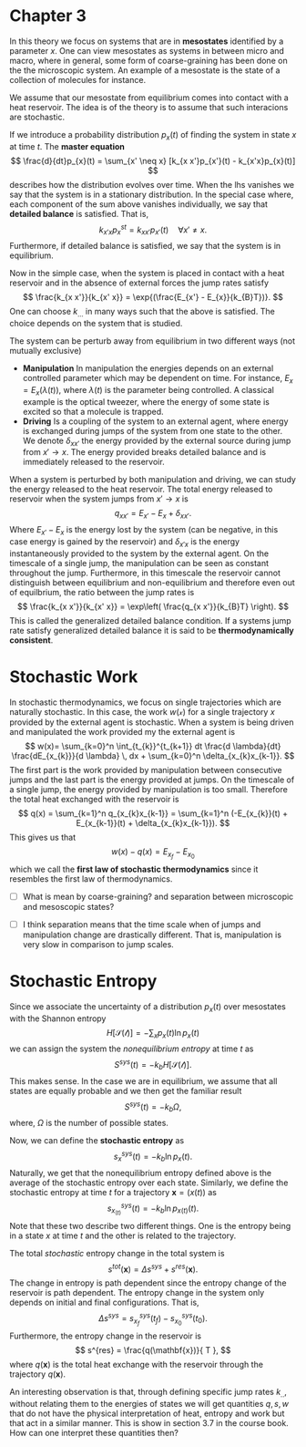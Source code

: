 # Chapter 3
In this theory we focus on systems that are in **mesostates** identified by a parameter $x$. One can view mesostates as systems in between micro and macro, where in general, some form of coarse-graining has been done on the the microscopic system. An example of a mesostate is the state of a collection of molecules for instance. 

We assume that our mesostate from equilibrium comes into contact with a heat reservoir. The idea is of the theory is to assume that such interacions are stochastic.

If we introduce a probability distribution $p_{x}(t)$ of finding the system in state $x$ at time $t$. The **master equation** $$
\frac{d}{dt}p_{x}(t) = \sum_{x' \neq x} [k_{x x'}p_{x'}(t) - k_{x'x}p_{x}(t)] 
$$describes how the distribution evolves over time.  When the lhs vanishes we say that the system is in a stationary distribution. In the special case where, each component of the sum above vanishes individually, we say that **detailed balance** is satisfied. That is, $$
k_{x'x}p_{x}^{st} = k_{x x'}p_{x'}(t) \quad \forall x' \neq x.
$$Furthermore, if detailed balance is satisfied, we say that the system is in equilibrium. 

Now in the simple case, when the system is placed in contact with a heat reservoir and in the absence of external forces the jump rates satisfy $$
\frac{k_{x x'}}{k_{x' x}} = \exp{(\frac{E_{x'} - E_{x}}{k_{B}T})}.
$$One can choose $k_{\dots}$ in many ways such that the above is satisfied. The choice depends on the system that is studied. 

The system can be perturb away from equilibrium in two different ways (not mutually exclusive)
- **Manipulation** In manipulation the energies depends on an external controlled parameter which may be dependent on time. For instance, $E_{x} = E_{x}(\lambda(t))$, where $\lambda(t)$ is the parameter being controlled. A classical example is the optical tweezer, where the energy of some state is excited so that a molecule is trapped.
- **Driving** Is a coupling of the system to an external agent, where energy is exchanged during jumps of the system from one state to the other. We denote $\delta_{x x'}$ the energy provided by the external source during jump from $x' \to x$. The energy provided breaks detailed balance and is immediately released to the reservoir.

When a system is perturbed by both manipulation and driving, we can study the energy released to the heat reservoir. The total energy released to reservoir when the system jumps from $x' \to x$ is $$
q_{x x'} = E_{x'} - E_{x} + \delta_{x x'}.
	$$Where $E_{x'} - E_{x}$ is the energy lost by the system (can be negative, in this case energy is gained by the reservoir) and $\delta_{x' x}$ is the energy instantaneously provided to the system by the external agent. On the timescale of a single jump, the manipulation can be seen as constant throughout the jump. Furthermore, in this timescale the reservoir cannot distinguish between equilibrium and non-equilibrium and therefore even out of equilbrium, the ratio between the jump rates is $$
\frac{k_{x x'}}{k_{x' x}} = \exp\left( \frac{q_{x x'}}{k_{B}T} \right).
$$This is called the generalized detailed balance condition. If a systems jump rate satisfy generalized detailed balance it is said to be **thermodynamically consistent**.

# Stochastic Work
In stochastic thermodynamics, we focus on single trajectories which are naturally stochastic. In this case, the work $w(\mathcal{x})$ for a single trajectory $x$ provided by the external agent is stochastic. When a system is being driven and manipulated the work provided my the external agent is $$
w(x)= \sum_{k=0}^n \int_{t_{k}}^{t_{k+1}} dt \frac{d \lambda}{dt} \frac{dE_{x_{k}}}{d \lambda} \, dx + \sum_{k=0}^n \delta_{x_{k}x_{k-1}}.
$$The first part is the work provided by manipulation between consecutive jumps and the last part is the energy provided at jumps. On the timescale of a single jump, the energy provided by manipulation is too small. Therefore the total heat exchanged with the reservoir is $$
q(x) = \sum_{k=1}^n q_{x_{k}x_{k-1}} = \sum_{k=1}^n (-E_{x_{k}}(t) + E_{x_{k-1}}(t) + \delta_{x_{k}x_{k-1}}).
$$This gives us that $$
w(x) - q(x) = E_{x_{f}} - E_{x_{0}}
$$which we call the **first law of stochastic thermodynamics** since it resembles  the first law of thermodynamics.

- [ ] What is mean by coarse-graining? and separation between microscopic and mesoscopic states?
- [ ] I think separation means that the time scale when of jumps and manipulation change are drastically different. That is, manipulation is very slow in comparison to jump scales.


# Stochastic Entropy 
Since we associate the uncertainty of a distribution $p_x(t)$ over mesostates with the Shannon entropy 
$$H[\mathcal{S(t)}] = - \sum_{x} p_{x}(t)\ln p_{x}(t)$$ 
we can assign the system the *nonequilibrium entropy* at time $t$ as 
$$
S^{sys}(t) = -k_{b}H[\mathcal{S(t)}].
$$
This makes sense. In the case we are in equilibrium, we assume that all states are equally probable and we then get the familiar result
$$
S^{sys}(t) = -k_{b}\Omega,
$$
where, $\Omega$ is the number of possible states.

Now, we can define the **stochastic entropy** as
$$ 
s^{sys}_{x}(t) = -k_{b}\ln p_{x}(t).
$$
Naturally, we get that the nonequilibrium entropy defined above is the average of the stochastic entropy over each state. Similarly, we define the stochastic entropy at time $t$ for a  trajectory $\mathbf{x} = (x(t))$ as 
$$
s^{sys}_{x_(t)}(t) = -k_{b}\ln p_{x(t)}(t).
$$
Note that these two describe two different things. One is the entropy being in a state $x$ at time $t$ and the other is related to the trajectory.

The total *stochastic* entropy change in the total system is 
$$
s^{tot}(\mathbf{x}) = \Delta s^{sys} + s^{res}(\mathbf{x}).
$$
The change in entropy is path dependent since the entropy change of the reservoir is path dependent. The entropy change in the system only depends on initial and final configurations. That is, 
$$
\Delta s^{sys} = s^{sys}_{x_{f}}(t_{f}) - s^{sys}_{x_{0}}(t_{0}).
$$
Furthermore, the entropy change in the reservoir is 
$$
s^{res} = \frac{q(\mathbf{x})}{ T },
$$
where $q(\mathbf{x})$ is the total heat exchange with the reservoir through the trajectory $q(\mathbf{x})$.  

An interesting observation is that, through defining specific jump rates $k_{..}$, without relating them to the energies of states we will get quantities $q, s, w$ that do not have the physical interpretation of heat, entropy and work but that act in a similar manner.  This is show in section 3.7 in the course book. How can one interpret these quantities then? 


